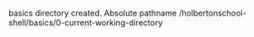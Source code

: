 basics directory created. Absolute pathname /holbertonschool-shell/basics/0-current-working-directory
